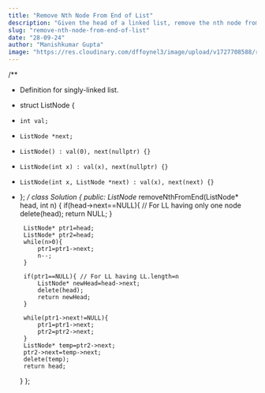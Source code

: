 ```yaml
---
title: "Remove Nth Node From End of List"
description: "Given the head of a linked list, remove the nth node from the end of the list and return its head."
slug: "remove-nth-node-from-end-of-list"
date: "28-09-24"
author: "Manishkumar Gupta"
image: "https://res.cloudinary.com/dffoynel3/image/upload/v1727708588/remove-nth-node-from-end-of-list_ieestt.png"
---
```


/**
 * Definition for singly-linked list.
 * struct ListNode {
 *     int val;
 *     ListNode *next;
 *     ListNode() : val(0), next(nullptr) {}
 *     ListNode(int x) : val(x), next(nullptr) {}
 *     ListNode(int x, ListNode *next) : val(x), next(next) {}
 * };
 */
class Solution {
public:
    ListNode* removeNthFromEnd(ListNode* head, int n) {
        if(head->next==NULL){ // For LL having only one node
            delete(head);
            return NULL;
        }

        ListNode* ptr1=head;
        ListNode* ptr2=head;
        while(n>0){
            ptr1=ptr1->next;
            n--;
        }

        if(ptr1==NULL){ // For LL having LL.length=n
            ListNode* newHead=head->next;
            delete(head);
            return newHead;
        }

        while(ptr1->next!=NULL){
            ptr1=ptr1->next;
            ptr2=ptr2->next;
        }
        ListNode* temp=ptr2->next;
        ptr2->next=temp->next;
        delete(temp);
        return head;
    }
};